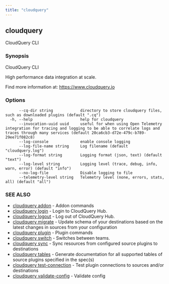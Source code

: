 ```yaml
---
title: "cloudquery"
---
```

## cloudquery

CloudQuery CLI

### Synopsis

CloudQuery CLI

High performance data integration at scale.

Find more information at:
	https://www.cloudquery.io

### Options

```
      --cq-dir string            directory to store cloudquery files, such as downloaded plugins (default ".cq")
  -h, --help                     help for cloudquery
      --invocation-uuid uuid     useful for when using Open Telemetry integration for tracing and logging to be able to correlate logs and traces through many services (default 20ca6cb3-d72e-479c-b789-29ee71f082c8)
      --log-console              enable console logging
      --log-file-name string     Log filename (default "cloudquery.log")
      --log-format string        Logging format (json, text) (default "text")
      --log-level string         Logging level (trace, debug, info, warn, error) (default "info")
      --no-log-file              Disable logging to file
      --telemetry-level string   Telemetry level (none, errors, stats, all) (default "all")
```

### SEE ALSO

* [cloudquery addon](/docs/reference/cli/cloudquery_addon)	 - Addon commands
* [cloudquery login](/docs/reference/cli/cloudquery_login)	 - Login to CloudQuery Hub.
* [cloudquery logout](/docs/reference/cli/cloudquery_logout)	 - Log out of CloudQuery Hub.
* [cloudquery migrate](/docs/reference/cli/cloudquery_migrate)	 - Update schema of your destinations based on the latest changes in sources from your configuration
* [cloudquery plugin](/docs/reference/cli/cloudquery_plugin)	 - Plugin commands
* [cloudquery switch](/docs/reference/cli/cloudquery_switch)	 - Switches between teams.
* [cloudquery sync](/docs/reference/cli/cloudquery_sync)	 - Sync resources from configured source plugins to destinations
* [cloudquery tables](/docs/reference/cli/cloudquery_tables)	 - Generate documentation for all supported tables of source plugins specified in the spec(s)
* [cloudquery test-connection](/docs/reference/cli/cloudquery_test-connection)	 - Test plugin connections to sources and/or destinations
* [cloudquery validate-config](/docs/reference/cli/cloudquery_validate-config)	 - Validate config

